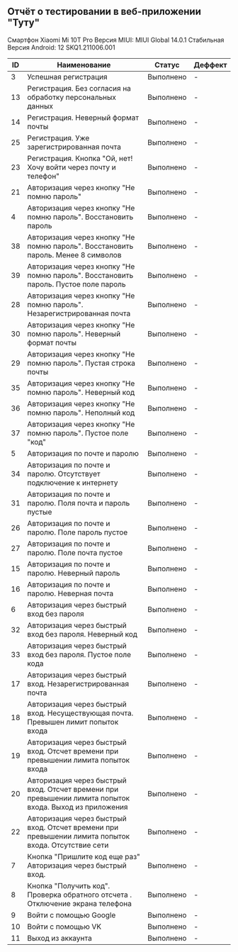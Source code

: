 ﻿## Отчёт о тестировании в веб-приложении "Туту"

Смартфон Xiaomi Mi 10T Pro
Версия MIUI: MIUI Global 14.0.1 Стабильная
Версия Android: 12 SKQ1.211006.001

| ID |Наименование |Статус  |Деффект|
|--|--|--|--|
|  3| Успешная регистрация | Выполнено|- 
| 13 | Регистрация. Без согласия на обработку персональных данных | Выполнено | -
| 14| Регистрация. Неверный формат почты | Выполнено |- 
| 25 | Регистрация. Уже зарегистрированная почта | Выполнено |-
|23  |Регистрация. Кнопка "Ой, нет! Хочу войти через почту и телефон"  | Выполнено |-
|21  | Авторизация через кнопку "Не помню пароль" | Выполнено  |-
| 4 | Авторизация через кнопку "Не помню пароль". Восстановить пароль | Выполнено  |-
|38| Авторизация через кнопку "Не помню пароль". Восстановить пароль. Менее 8 символов | Выполнено  |-
| 39 | Авторизация через кнопку "Не помню пароль". Восстановить пароль. Пустое поле пароль | Выполнено |-
| 28 | Авторизация через кнопку "Не помню пароль". Незарегистрированная почта | Выполнено  | -
|30|Авторизация через кнопку "Не помню пароль". Неверный формат почты  |  Выполнено |-
| 29 | Авторизация через кнопку "Не помню пароль". Пустая строка почты | Выполнено |-
| 35 | Авторизация через кнопку "Не помню пароль". Неверный код |   Выполнено |-
| 36 | Авторизация через кнопку "Не помню пароль". Неполный код |  Выполнено  |-
| 37 | Авторизация через кнопку "Не помню пароль". Пустое поле "код" | Выполнено|-
| 5| Авторизация по почте и паролю |Выполнено |-
|34 |Авторизация по почте и паролю. Отсутствует подключение к интернету |Выполнено | -
| 31|Авторизация по почте и паролю. Поля почта и пароль пустые | Выполнено|-
| 26|Авторизация по почте и паролю. Поле пароль пустое |Выполнено |-
| 27|Авторизация по почте и паролю. Поле почта пустое | Выполнено| -
|15 | Авторизация по почте и паролю. Неверный пароль |Выполнено |-
| 16|Авторизация по почте и паролю. Неверная почта |Выполнено |-
| 6|Авторизация через быстрый вход без пароля |Выполнено |-
| 32|Авторизация через быстрый вход без пароля. Неверный код |Выполнено |-
| 33| Авторизация через быстрый вход без пароля. Пустое поле кода| Выполнено |-
| 17|Авторизация через быстрый вход. Незарегистрированная почта |Выполнено  | -
|18 | Авторизация через быстрый вход. Несуществующая почта. Превышен лимит попыток входа| Выполнено |-
| 19|Авторизация через быстрый вход. Отсчет времени при превышении лимита попыток входа | Выполнено | -
| 20|Авторизация через быстрый вход. Отсчет времени при превышении лимита попыток входа. Выход из приложения | Выполнено | -
| 22| Авторизация через быстрый вход. Отсчет времени при превышении лимита попыток входа. Отсутствие сети|Выполнено | -
| 7|Кнопка "Пришлите код еще раз" Авторизация через быстрый вход. |Выполнено  | -
| 8|Кнопка "Получить код". Проверка обратного отсчета . Отключение экрана телефона |Выполнено |-
|9 |Войти с помощью Google |Выполнено | -
| 10| Войти с помощью VK|Выполнено | -
|11 | Выход из аккаунта| Выполнено  | -

